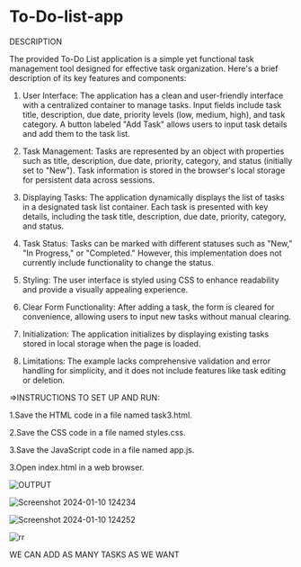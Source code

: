 # To-Do-list-app
DESCRIPTION

The provided To-Do List application is a simple yet functional task management tool designed for effective task organization. Here's a brief description of its key features and components:

1. User Interface:
The application has a clean and user-friendly interface with a centralized container to manage tasks.
Input fields include task title, description, due date, priority levels (low, medium, high), and task category.
A button labeled "Add Task" allows users to input task details and add them to the task list.



2. Task Management:
Tasks are represented by an object with properties such as title, description, due date, priority, category, and status (initially set to "New").
Task information is stored in the browser's local storage for persistent data across sessions.


3. Displaying Tasks:
The application dynamically displays the list of tasks in a designated task list container.
Each task is presented with key details, including the task title, description, due date, priority, category, and status.


4. Task Status:
Tasks can be marked with different statuses such as "New," "In Progress," or "Completed." However, this implementation does not currently include functionality to change the status.


5. Styling:
The user interface is styled using CSS to enhance readability and provide a visually appealing experience.

6. Clear Form Functionality:
After adding a task, the form is cleared for convenience, allowing users to input new tasks without manual clearing.


7. Initialization:
The application initializes by displaying existing tasks stored in local storage when the page is loaded.


9. Limitations:
The example lacks comprehensive validation and error handling for simplicity, and it does not include features like task editing or deletion.





=>INSTRUCTIONS TO SET UP AND RUN: 


1.Save the HTML code in a file named task3.html.

2.Save the CSS code in a file named styles.css.

3.Save the JavaScript code in a file named app.js.

3.Open index.html in a web browser.






![OUTPUT](https://github.com/pshirishaa/To-Do-list-app/assets/115444119/c6a1d7a3-34ce-4d9a-b16f-fbc493870ebd)









![Screenshot 2024-01-10 124234](https://github.com/pshirishaa/To-Do-list-app/assets/115444119/6a4e6973-6b44-4a20-8281-c0f63c75b678)















![Screenshot 2024-01-10 124252](https://github.com/pshirishaa/To-Do-list-app/assets/115444119/e7298204-8a5b-4288-a674-d22dfaf4ad9e)






























![rr](https://github.com/pshirishaa/To-Do-list-app/assets/115444119/9f113485-1ab9-47bf-9781-8d8fb405ea4a)


































WE CAN ADD AS MANY TASKS AS WE WANT



    
